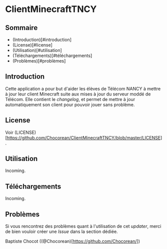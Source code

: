 # ClientMinecraftTNCY

## Sommaire

* (Introduction)[#introduction]
* (License)[#license]
* (Utilisation)[#utilisation]
* (Téléchargements)[#téléchargements]
* (Problèmes)[#problèmes]

## Introduction

Cette application a pour but d'aider les élèves de Télécom NANCY à mettre à jour leur client Minecraft suite aux mises à jour du serveur moddé de Télécom.
Elle contient le *changelog*, et permet de mettre à jour automatiquement son client pour pouvoir jouer sans problème.

## License

Voir (LICENSE)[https://github.com/Chocorean/ClientMinecraftTNCY/blob/master/LICENSE].

## Utilisation

Incoming.

## Téléchargements

Incoming.

## Problèmes

Si vous rencontrez des problèmes quant à l'utilisation de cet *updater*, merci de bien vouloir créer une *Issue* dans la section dédiée.

Baptiste Chocot ((@Chocorean)[https://github.com/Chocorean/])
